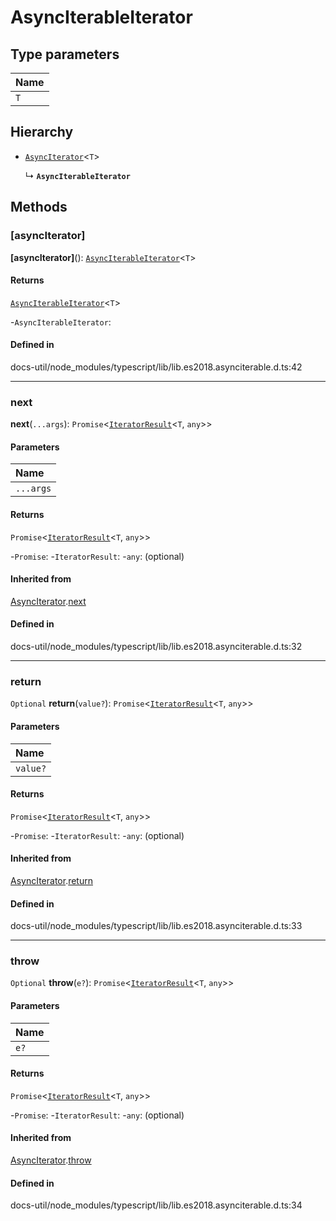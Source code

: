# AsyncIterableIterator

## Type parameters

| Name |
| :------ |
| `T` | `object` |

## Hierarchy

- [`AsyncIterator`](AsyncIterator.md)<`T`\>

  ↳ **`AsyncIterableIterator`**

## Methods

### [asyncIterator]

**[asyncIterator]**(): [`AsyncIterableIterator`](AsyncIterableIterator.md)<`T`\>

#### Returns

[`AsyncIterableIterator`](AsyncIterableIterator.md)<`T`\>

-`AsyncIterableIterator`: 

#### Defined in

docs-util/node_modules/typescript/lib/lib.es2018.asynciterable.d.ts:42

___

### next

**next**(`...args`): `Promise`<[`IteratorResult`](../index.md#iteratorresult)<`T`, `any`\>\>

#### Parameters

| Name |
| :------ |
| `...args` | [] \| [`undefined`] |

#### Returns

`Promise`<[`IteratorResult`](../index.md#iteratorresult)<`T`, `any`\>\>

-`Promise`: 
	-`IteratorResult`: 
		-`any`: (optional) 

#### Inherited from

[AsyncIterator](AsyncIterator.md).[next](AsyncIterator.md#next)

#### Defined in

docs-util/node_modules/typescript/lib/lib.es2018.asynciterable.d.ts:32

___

### return

`Optional` **return**(`value?`): `Promise`<[`IteratorResult`](../index.md#iteratorresult)<`T`, `any`\>\>

#### Parameters

| Name |
| :------ |
| `value?` | `any` |

#### Returns

`Promise`<[`IteratorResult`](../index.md#iteratorresult)<`T`, `any`\>\>

-`Promise`: 
	-`IteratorResult`: 
		-`any`: (optional) 

#### Inherited from

[AsyncIterator](AsyncIterator.md).[return](AsyncIterator.md#return)

#### Defined in

docs-util/node_modules/typescript/lib/lib.es2018.asynciterable.d.ts:33

___

### throw

`Optional` **throw**(`e?`): `Promise`<[`IteratorResult`](../index.md#iteratorresult)<`T`, `any`\>\>

#### Parameters

| Name |
| :------ |
| `e?` | `any` |

#### Returns

`Promise`<[`IteratorResult`](../index.md#iteratorresult)<`T`, `any`\>\>

-`Promise`: 
	-`IteratorResult`: 
		-`any`: (optional) 

#### Inherited from

[AsyncIterator](AsyncIterator.md).[throw](AsyncIterator.md#throw)

#### Defined in

docs-util/node_modules/typescript/lib/lib.es2018.asynciterable.d.ts:34
